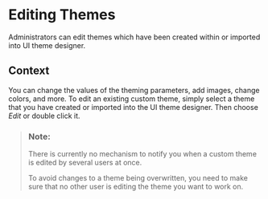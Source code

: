 <!-- loio97663296135e4d5eae6204e2811f355f -->

# Editing Themes

Administrators can edit themes which have been created within or imported into UI theme designer.



## Context

You can change the values of the theming parameters, add images, change colors, and more. To edit an existing custom theme, simply select a theme that you have created or imported into the UI theme designer. Then choose *Edit* or double click it.

> ### Note:  
> There is currently no mechanism to notify you when a custom theme is edited by several users at once.
> 
> To avoid changes to a theme being overwritten, you need to make sure that no other user is editing the theme you want to work on.

